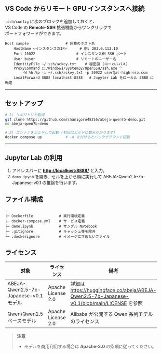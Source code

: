 ## VS Code からリモート GPU インスタンスへ接続

`.ssh/config` に次のブロックを追加しておくと、  
VS Code の **Remote-SSH** 拡張機能からワンクリックで  
ポートフォワードができます。

```sshconfig
Host sample                 # 任意のホスト名
    HostName <インスタンスのIP>      # 例: 203.0.113.10
    Port 10022                   # インスタンス側 SSH ポート
    User buser                   # リモートのユーザー名
    IdentityFile ~/.ssh/ackey.txt    # 秘密鍵 (ローカルパス)
    ProxyCommand C:/Windows/System32/OpenSSH/ssh.exe ^
        -W %h:%p -i ~/.ssh/ackey.txt -p 30022 user@as-highreso.com
    LocalForward 8888 localhost:8888   # Jupyter Lab をローカル 8888 に転送
````
---

## セットアップ

```bash
# 1) リポジトリを取得
git clone https://github.com/shanigoro48256/abeja-qwen7b-demo.git
cd abeja-qwen7b-demo

# 2) コンテナをビルドして起動 (初回はビルドに数分かかります)
docker compose up           # -d を付けるとバックグラウンド起動
```

---

## Jupyter Lab の利用

1. アドレスバーに **[http://localhost:8888/](http://localhost:8888/)** と入力。
2. `demo.ipynb` を開き、セルを上から順に実行して
  ABEJA-Qwen2.5-7b-Japanese-v0.1 の推論を行います。

## ファイル構成

```text
.
├─ Dockerfile            # 実行環境定義
├─ docker-compose.yml    # サービス定義
├─ demo.ipynb            # サンプル Notebook
├─ .gitignore            # キャッシュ等を除外
└─ .dockerignore         # イメージに含めないファイル
```

## ライセンス

| 対象 | ライセンス | 備考 |
|------|-----------|------|
| ABEJA-Qwen2.5-7b-Japanese-v0.1 モデル | Apache License 2.0 | 詳細は <https://huggingface.co/abeja/ABEJA-Qwen2.5-7b-Japanese-v0.1/blob/main/LICENSE> を参照 |
| Qwen/Qwen2.5 ベースモデル | Apache License 2.0 | Alibaba が公開する Qwen 系列モデルのライセンス |

> **注意**  
> - モデルを商用利用する場合は **Apache-2.0** の条項に従ってください。  


